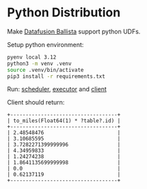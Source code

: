 # Python Distribution

Make [Datafusion Ballista](https://github.com/apache/datafusion-ballista) support python UDFs.

Setup python environment:

```bash
pyenv local 3.12
python3 -m venv .venv
source .venv/bin/activate
pip3 install -r requirements.txt
```

Run: [scheduler](examples/scheduler.rs), [executor](examples/executor.rs) and [client](examples/client.rs)

Client should return:

```text
+-----------------------------------+
| to_miles(Float64(1) * ?table?.id) |
+-----------------------------------+
| 2.48548476                        |
| 3.10685595                        |
| 3.7282271399999996                |
| 4.34959833                        |
| 1.24274238                        |
| 1.8641135699999998                |
| 0.0                               |
| 0.62137119                        |
+-----------------------------------+
```
